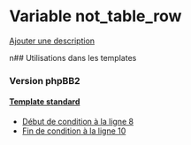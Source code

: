 # Variable not_table_row
[Ajouter une description](https://fa-tvars.appspot.com/not_table_row)

n## Utilisations dans les templates

### Version phpBB2

#### [Template standard](subsilver/standard.md)
* [Début de condition à la ligne 8](../subsilver/standard.tpl#L8)
* [Fin de condition à la ligne 10](../subsilver/standard.tpl#L10)